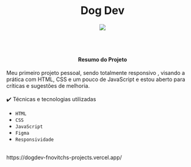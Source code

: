 <h1 align="center"> Dog Dev </h1>
<p align="center">
<img loading="lazy" src="http://img.shields.io/static/v1?label=STATUS&message=%20CONCLUIDO&color=GREEN&style=for-the-badge"/>
</p>
<br>
<br>
<h4 align="center">Resumo do Projeto</h4>
Meu primeiro projeto pessoal, sendo totalmente responsivo , visando a prática com HTML, CSS e um pouco de JavaScript e
estou aberto para críticas e sugestões de melhoria.
<br>
<br>
✔️ Técnicas e tecnologias utilizadas

- ``HTML``
- ``CSS``
- ``JavaScript``
- ``Figma``
- ``Responsividade``
<br>
https://dogdev-fnovitchs-projects.vercel.app/
